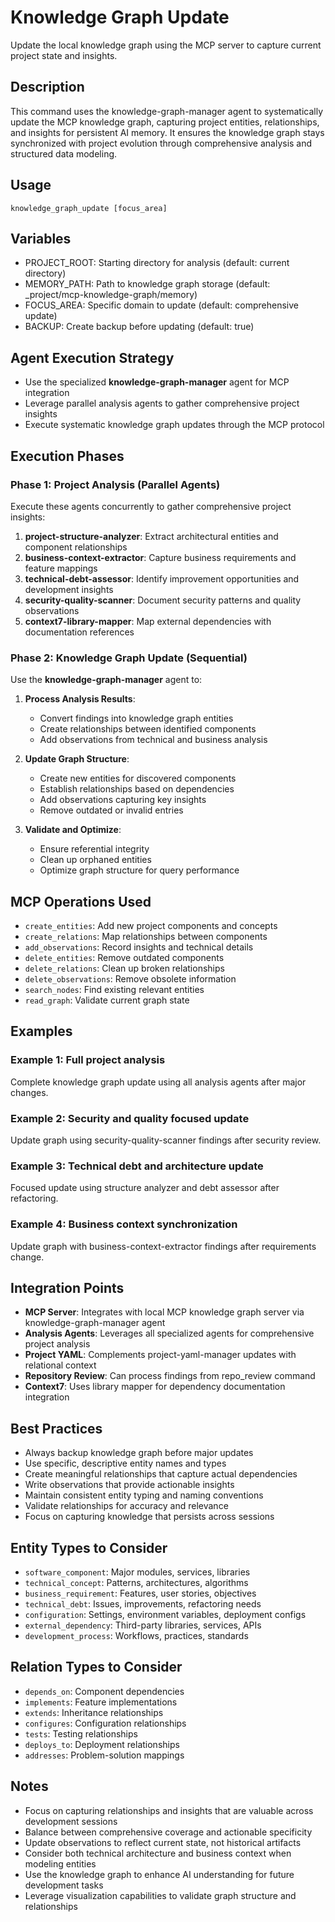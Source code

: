 # Knowledge Graph Update

Update the local knowledge graph using the MCP server to capture current project state and insights.

## Description
This command uses the knowledge-graph-manager agent to systematically update the MCP knowledge graph, capturing project entities, relationships, and insights for persistent AI memory. It ensures the knowledge graph stays synchronized with project evolution through comprehensive analysis and structured data modeling.

## Usage
`knowledge_graph_update [focus_area]`

## Variables
- PROJECT_ROOT: Starting directory for analysis (default: current directory)
- MEMORY_PATH: Path to knowledge graph storage (default: _project/mcp-knowledge-graph/memory)
- FOCUS_AREA: Specific domain to update (default: comprehensive update)
- BACKUP: Create backup before updating (default: true)

## Agent Execution Strategy
- Use the specialized **knowledge-graph-manager** agent for MCP integration
- Leverage parallel analysis agents to gather comprehensive project insights
- Execute systematic knowledge graph updates through the MCP protocol

## Execution Phases

### Phase 1: Project Analysis (Parallel Agents)
Execute these agents concurrently to gather comprehensive project insights:

1. **project-structure-analyzer**: Extract architectural entities and component relationships
2. **business-context-extractor**: Capture business requirements and feature mappings
3. **technical-debt-assessor**: Identify improvement opportunities and development insights
4. **security-quality-scanner**: Document security patterns and quality observations
5. **context7-library-mapper**: Map external dependencies with documentation references

### Phase 2: Knowledge Graph Update (Sequential)
Use the **knowledge-graph-manager** agent to:

1. **Process Analysis Results**:
   - Convert findings into knowledge graph entities
   - Create relationships between identified components
   - Add observations from technical and business analysis

2. **Update Graph Structure**:
   - Create new entities for discovered components
   - Establish relationships based on dependencies
   - Add observations capturing key insights
   - Remove outdated or invalid entries

3. **Validate and Optimize**:
   - Ensure referential integrity
   - Clean up orphaned entities
   - Optimize graph structure for query performance

## MCP Operations Used
- `create_entities`: Add new project components and concepts
- `create_relations`: Map relationships between components
- `add_observations`: Record insights and technical details
- `delete_entities`: Remove outdated components
- `delete_relations`: Clean up broken relationships
- `delete_observations`: Remove obsolete information
- `search_nodes`: Find existing relevant entities
- `read_graph`: Validate current graph state

## Examples

### Example 1: Full project analysis
Complete knowledge graph update using all analysis agents after major changes.

### Example 2: Security and quality focused update
Update graph using security-quality-scanner findings after security review.

### Example 3: Technical debt and architecture update
Focused update using structure analyzer and debt assessor after refactoring.

### Example 4: Business context synchronization
Update graph with business-context-extractor findings after requirements change.

## Integration Points
- **MCP Server**: Integrates with local MCP knowledge graph server via knowledge-graph-manager agent
- **Analysis Agents**: Leverages all specialized agents for comprehensive project analysis
- **Project YAML**: Complements project-yaml-manager updates with relational context
- **Repository Review**: Can process findings from repo_review command
- **Context7**: Uses library mapper for dependency documentation integration

## Best Practices
- Always backup knowledge graph before major updates
- Use specific, descriptive entity names and types
- Create meaningful relationships that capture actual dependencies
- Write observations that provide actionable insights
- Maintain consistent entity typing and naming conventions
- Validate relationships for accuracy and relevance
- Focus on capturing knowledge that persists across sessions

## Entity Types to Consider
- `software_component`: Major modules, services, libraries
- `technical_concept`: Patterns, architectures, algorithms  
- `business_requirement`: Features, user stories, objectives
- `technical_debt`: Issues, improvements, refactoring needs
- `configuration`: Settings, environment variables, deployment configs
- `external_dependency`: Third-party libraries, services, APIs
- `development_process`: Workflows, practices, standards

## Relation Types to Consider
- `depends_on`: Component dependencies
- `implements`: Feature implementations
- `extends`: Inheritance relationships
- `configures`: Configuration relationships
- `tests`: Testing relationships
- `deploys_to`: Deployment relationships
- `addresses`: Problem-solution mappings

## Notes
- Focus on capturing relationships and insights that are valuable across development sessions
- Balance between comprehensive coverage and actionable specificity
- Update observations to reflect current state, not historical artifacts
- Consider both technical architecture and business context when modeling entities
- Use the knowledge graph to enhance AI understanding for future development tasks
- Leverage visualization capabilities to validate graph structure and relationships